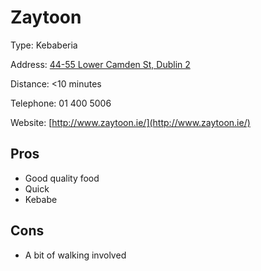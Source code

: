 # Zaytoon

Type: Kebaberia

Address: [44-55 Lower Camden St, Dublin 2](https://maps.google.ie/maps?ie=UTF8&cid=6946968919555760693&q=Zaytoon&iwloc=A&gl=IE&hl=en)

Distance: <10 minutes

Telephone: 01 400 5006

Website: [http://www.zaytoon.ie/](http://www.zaytoon.ie/)

## Pros

* Good quality food
* Quick
* Kebabe

## Cons

* A bit of walking involved





